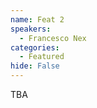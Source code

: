 ```yaml
---
name: Feat 2
speakers:
  - Francesco Nex
categories:
  - Featured
hide: False
---
```


TBA
